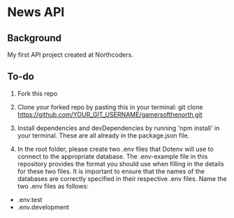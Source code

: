 # News API

## Background

My first API project created at Northcoders.

## To-do

1. Fork this repo

2. Clone your forked repo by pasting this in your terminal:
git clone https://github.com/YOUR_GIT_USERNAME/gamersofthenorth.git

3. Install dependencies and devDependencies by running 'npm install' in your terminal. These are all already in the package.json file.

4. In the root folder, please create two .env files that Dotenv will use to connect to the appropriate database. The .env-example file in this repository provides the format you should use when filling in the details for these two files. It is important to ensure that the names of the databases are correctly specified in their respective .env files. Name the two .env files as follows:

- .env.test
- .env.development
